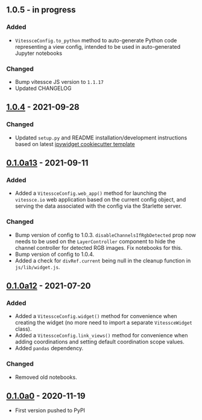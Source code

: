 
## 1.0.5 - in progress

### Added
- `VitessceConfig.to_python` method to auto-generate Python code representing a view config, intended to be used in auto-generated Jupyter notebooks

### Changed
- Bump vitessce JS version to `1.1.17`
- Updated CHANGELOG


## [1.0.4](https://pypi.org/project/vitessce/1.0.4/) - 2021-09-28

### Changed
- Updated `setup.py` and README installation/development instructions based on latest [ipywidget cookiecutter template](https://github.com/jupyter-widgets/widget-cookiecutter/tree/9694718)


## [0.1.0a13](https://pypi.org/project/vitessce/0.1.0a13/) - 2021-09-11

### Added
- Added a `VitessceConfig.web_app()` method for launching the `vitessce.io` web application based on the current config object, and serving the data associated with the config via the Starlette server.

### Changed
- Bump version of config to 1.0.3.  `disableChannelsIfRgbDetected` prop now needs to be used on the `LayerController` component to hide the channel controller for detected RGB images.  Fix notebooks for this.
- Bump version of config to 1.0.4.
- Added a check for `divRef.current` being null in the cleanup function in `js/lib/widget.js`.


## [0.1.0a12](https://pypi.org/project/vitessce/0.1.0a12/) - 2021-07-20

### Added
- Added a `VitessceConfig.widget()` method for convenience when creating the widget (no more need to import a separate `VitessceWidget` class).
- Added a `VitessceConfig.link_views()` method for convenience when adding coordinations and setting default coordination scope values.
- Added `pandas` dependency.

### Changed
- Removed old notebooks.


## [0.1.0a0](https://pypi.org/project/vitessce/0.1.0a3/) - 2020-11-19

- First version pushed to PyPI